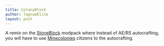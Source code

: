 ```yaml
---
title: ColonyBlock
author: TagnumElite
layout: post
---
```

A remix on the [StoneBlock] modpack where instead of AE/RS autocrafting, you will have to use [Minecolonies] citizens to the autocrafting.

[Minecolonies]: https://minecolonies.com
[StoneBlock]: https://www.curseforge.com/minecraft/modpacks/stoneblock